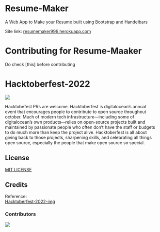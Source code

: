 # Resume-Maker
A Web App to Make your Resume built using Bootstrap and Handelbars

Site link: [resumemaker999.herokuapp.com](resumemaker999.herokuapp.com/)

# Contributing for Resume-Maaker
Do check [this] before contributing

# Hacktoberfest-2022
<img src = "https://github.com/shubham9672/Hacktoberfest2022/blob/main/img/hacktober.png"/>
<p class="text-justify"> Hacktobefest PRs are welcome. Hacktoberfest is digitalocean’s annual event that encourages people to contribute to open source throughout october. Much of modern tech infrastructure—including some of digitalocean’s own products—relies on open-source projects built and maintained by passionate people who often don’t have the staff or budgets to do much more than keep the project alive. Hacktoberfest is all about giving back to those projects, sharpening skills, and celebrating all things open source, especially the people that make open source so special. </p>


<!-- Uncomment this if you already have CONTRIBUTING.MD
## Contribute-Guidelines
If you want to contribute please read the guidelines in [CONTRIBUTING.MD](INSERT-YOUR-CONTRIBUTING.MD-LINK)
-->

<!-- Uncomment this if you already have CODE_OF_CONDUCT.MD
## Code-Of-Conduct
[CODE_OF_CONDUCT.MD](INSERT-YOUR-CODE_OF_CONDUCT.MD-LINK)
-->

## License
[MIT LICENSE](LICENSE)

## Credits
Reference: </br>
[Hacktoberfest-2022-img](https://github.com/shubham9672/Hacktoberfest2022)

### Contributors 
<a href = "https://github.com/killerraj369/Resume-Maker/graphs/contributors">
  <img src = "https://contrib.rocks/image?repo=killerraj369/Resume-Maker"/>
</a>
